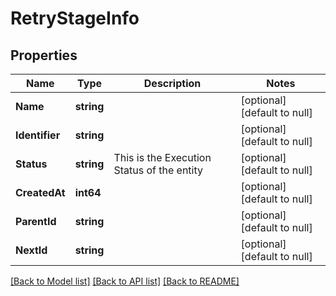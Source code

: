 # RetryStageInfo

## Properties
Name | Type | Description | Notes
------------ | ------------- | ------------- | -------------
**Name** | **string** |  | [optional] [default to null]
**Identifier** | **string** |  | [optional] [default to null]
**Status** | **string** | This is the Execution Status of the entity | [optional] [default to null]
**CreatedAt** | **int64** |  | [optional] [default to null]
**ParentId** | **string** |  | [optional] [default to null]
**NextId** | **string** |  | [optional] [default to null]

[[Back to Model list]](../README.md#documentation-for-models) [[Back to API list]](../README.md#documentation-for-api-endpoints) [[Back to README]](../README.md)


